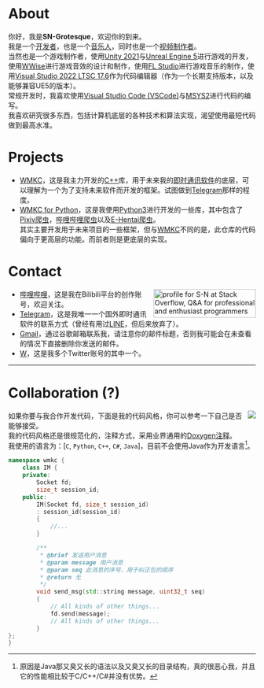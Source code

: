 # About

你好，我是**SN-Grotesque**，欢迎你的到来。  
我是一个[开发者](https://github.com/sngrotesque)，也是一个[音乐人](https://music.163.com/#/artist?id=30774062)，同时也是一个[视频制作者](https://space.bilibili.com/27958784)。  
当然也是一个游戏制作者，使用[Unity 2021](https://unity.com/cn/products)与[Unreal Engine 5](https://www.unrealengine.com/en-US/unreal-engine-5)进行游戏的开发，使用[WWise](https://www.audiokinetic.com/zh/wwise/overview/)进行游戏音效的设计和制作，使用[FL Studio](https://www.image-line.com/)进行游戏音乐的制作，使用[Visual Studio 2022 LTSC 17.6](https://learn.microsoft.com/zh-cn/visualstudio/releases/2022/release-notes-v17.6)作为代码编辑器（作为一个长期支持版本，以及能够兼容UE5的版本）。  
常规开发时，我喜欢使用[Visual Studio Code (VSCode)](https://code.visualstudio.com/)与[MSYS2](https://www.msys2.org/)进行代码的编写。  
我喜欢研究很多东西，包括计算机底层的各种技术和算法实现，渴望使用最短代码做到最高水准。  

# Projects
 - [WMKC](https://github.com/sngrotesque/WMKC/)，这是我主力开发的[C++](https://en.wikipedia.org/wiki/C%2B%2B)库，用于未来我的[即时通讯软件](https://en.wikipedia.org/wiki/Instant_messaging)的底层，可以理解为一个为了支持未来软件而开发的框架。试图做到[Telegram](https://telegram.org/)那样的程度。
 - [WMKC for Python](https://github.com/sngrotesque/WMKC_Python/)，这是我使用[Python3](https://www.python.org/)进行开发的一些库，其中包含了[Pixiv爬虫](https://github.com/sngrotesque/WMKC_Python/blob/v1.0.0/wtools/pixiv.py)，[哔哩哔哩爬虫](https://github.com/sngrotesque/WMKC_Python/tree/v1.0.0/Web%20crawler/bilibili)以及[E-Hentai爬虫](https://github.com/sngrotesque/WMKC_Python/tree/v1.0.0/Web%20crawler/ehentai)。  
 其实主要开发用于未来项目的一些框架，但与[WMKC](https://github.com/sngrotesque/WMKC/)不同的是，此仓库的代码偏向于更高层的功能。而前者则是更底层的实现。

# Contact

<a href="https://stackoverflow.com/users/21376217/s-n"><img src="https://stackoverflow.com/users/flair/21376217.png?theme=hotdog" width="208" height="58" alt="profile for S-N at Stack Overflow, Q&amp;A for professional and enthusiast programmers" title="profile for S-N at Stack Overflow, Q&amp;A for professional and enthusiast programmers" align="right"></a>

 - [哔哩哔哩](https://space.bilibili.com/27958784)，这是我在Bilibili平台的创作账号，欢迎关注。
 - [Telegram](https://t.me/SNSTUPID)，这是我唯一一个国外即时通讯软件的联系方式（曾经有用过[LINE](https://line.me/en/)，但后来放弃了）。
 - [Gmail](mailto:sngrotesque@gmail.com)，通过谷歌邮箱联系我，请注意你的邮件标题，否则我可能会在未查看的情况下直接删除你发送的邮件。
 - [W](https://x.com/CNSN_W)，这是我多个Twitter账号的其中一个。

---

# Collaboration (?)

<img src="https://github-readme-stats.vercel.app/api/top-langs?username=sngrotesque&title_color=ffff00&bg_color=151515&text_color=efefef&hide_border=true&layout=compact" align="right">

如果你要与我合作开发代码，下面是我的代码风格，你可以参考一下自己是否能够接受。  
我的代码风格还是很规范化的，注释方式，采用业界通用的[Doxygen注释](https://www.doxygen.nl/manual/docblocks.html)。  
我使用的语言为：[`C`, `Python`, `C++`, `C#`, `Java`]，目前不会使用Java作为开发语言[^d]。

```cpp
namespace wmkc {
    class IM {
    private:
        Socket fd;
        size_t session_id;
    public:
        IM(Socket fd, size_t session_id)
        : session_id(session_id)
        {
            //...
        }

        /**
         * @brief 发送用户消息
         * @param message 用户消息
         * @param seq 此消息的序号，用于纠正包的顺序
         * @return 无
         */
        void send_msg(std::string message, uint32_t seq)
        {
            // All kinds of other things...
            fd.send(message);
            // All kinds of other things...
        }
};
}
```

[^d]: 原因是Java那又臭又长的语法以及又臭又长的目录结构，真的很恶心我，并且它的性能相比较于C/C++/C#并没有优势。
